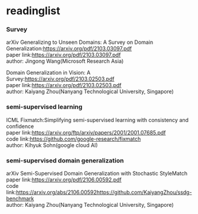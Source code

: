 # readinglist
### Survey
arXiv Generalizing to Unseen Domains: A Survey on Domain Generalization:<https://arxiv.org/pdf/2103.03097.pdf>  
paper link:<https://arxiv.org/pdf/2103.03097.pdf>  
author: Jingong Wang(Microsoft Research Asia)  

Domain Generalization in Vision: A Survey:<https://arxiv.org/pdf/2103.02503.pdf>  
paper link:<https://arxiv.org/pdf/2103.02503.pdf>  
author: Kaiyang Zhou(Nanyang Technological University, Singapore)  

### semi-supervised learning
ICML Fixmatch:Simplifying semi-supervised learning with consistency and confidence  
paper link:<https://arxiv.org/ftp/arxiv/papers/2001/2001.07685.pdf>  
code link:<https://github.com/google-research/fixmatch>  
author: Kihyuk Sohn(google cloud AI)  

### semi-supervised domain generalization
arXiv Semi-Supervised Domain Generalization with Stochastic StyleMatch  
paper link:<https://arxiv.org/pdf/2106.00592.pdf>  
code link:<https://arxiv.org/abs/2106.00592https://github.com/KaiyangZhou/ssdg-benchmark>  
author: Kaiyang Zhou(Nanyang Technological University, Singapore)  

